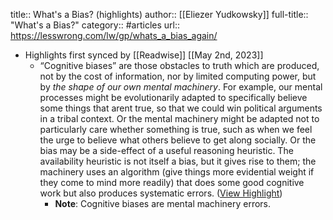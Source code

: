 title:: What's a Bias? (highlights)
author:: [[Eliezer Yudkowsky]]
full-title:: "What's a Bias?"
category:: #articles
url:: https://lesswrong.com/lw/gp/whats_a_bias_again/

- Highlights first synced by [[Readwise]] [[May 2nd, 2023]]
	- “Cognitive biases” are those obstacles to truth which are produced, not by the cost of information, nor by limited computing power, but by *the shape of our own mental machinery*. For example, our mental processes might be evolutionarily adapted to specifically believe some things that arent true, so that we could win political arguments in a tribal context. Or the mental machinery might be adapted not to particularly care whether something is true, such as when we feel the urge to believe what others believe to get along socially. Or the bias may be a side-effect of a useful reasoning heuristic. The availability heuristic is not itself a bias, but it gives rise to them; the machinery uses an algorithm (give things more evidential weight if they come to mind more readily) that does some good cognitive work but also produces systematic errors. ([View Highlight](https://read.readwise.io/read/01gzcns9s7qsj1q786teq809fn))
		- **Note**: Cognitive biases are mental machinery errors.